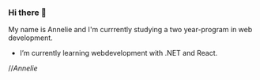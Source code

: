 ### Hi there 👋

My name is Annelie and I'm currrently studying a two year-program in web development.

- I’m currently learning webdevelopment  with .NET and React.


//_Annelie_
